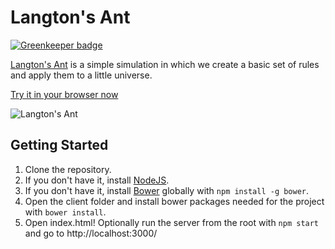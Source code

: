 Langton's Ant
=============

[![Greenkeeper badge](https://badges.greenkeeper.io/dwmkerr/langtonsant.svg)](https://greenkeeper.io/)

[Langton's Ant](http://en.wikipedia.org/wiki/Langton's_ant) is a simple simulation in which we create a basic set of rules and apply them to a little universe. 

[Try it in your browser now](http://www.dwmkerr.com/experiments/langtonsant/)

![Langton's Ant](http://www.dwmkerr.com/experiments/langtonsant/langtonsant.jpg)

Getting Started
---------------

1. Clone the repository.
2. If you don't have it, install [NodeJS](http://nodejs.org/).
3. If you don't have it, install [Bower](http://bower.io/) globally with ````npm install -g bower````.
4. Open the client folder and install bower packages needed for the project with ````bower install````.
5. Open index.html! Optionally run the server from the root with ````npm start```` and go to http://localhost:3000/ 
